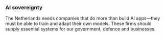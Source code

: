 ### **AI sovereignty**

The Netherlands needs companies that do more than build AI apps—they must be able to train and adapt their own models. These firms should supply essential systems for our government, defence and businesses.
